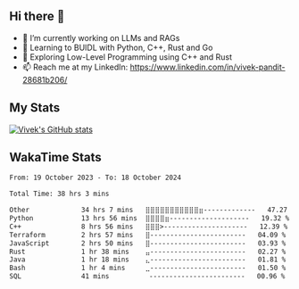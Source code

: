 ## Hi there 👋

- 🔭 I’m currently working on LLMs and RAGs
- 🌱 Learning to BUIDL with Python, C++, Rust and Go 
- 🤔 Exploring Low-Level Programming using C++ and Rust 
- 📫 Reach me at my LinkedIn: https://www.linkedin.com/in/vivek-pandit-28681b206/

## My Stats
[![Vivek's GitHub stats](https://github-readme-stats.vercel.app/api?username=ipanditi&show_icons=true&theme=dark)](https://ipanditi.github.io/)

## WakaTime Stats
<!--START_SECTION:waka-->

```txt
From: 19 October 2023 - To: 18 October 2024

Total Time: 38 hrs 3 mins

Other             34 hrs 7 mins   ⣿⣿⣿⣿⣿⣿⣿⣿⣿⣿⣿⣶-------------   47.27 %
Python            13 hrs 56 mins  ⣿⣿⣿⣿⣶--------------------   19.32 %
C++               8 hrs 56 mins   ⣿⣿⣿>---------------------   12.39 %
Terraform         2 hrs 57 mins   ⣿------------------------   04.09 %
JavaScript        2 hrs 50 mins   ⣿------------------------   03.93 %
Rust              1 hr 38 mins    ⣤------------------------   02.27 %
Java              1 hr 18 mins    ⣄------------------------   01.81 %
Bash              1 hr 4 mins     ⣀------------------------   01.50 %
SQL               41 mins          ------------------------   00.96 %
```

<!--END_SECTION:waka-->


